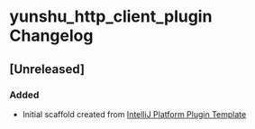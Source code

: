 <!-- Keep a Changelog guide -> https://keepachangelog.com -->

# yunshu_http_client_plugin Changelog

## [Unreleased]
### Added
- Initial scaffold created from [IntelliJ Platform Plugin Template](https://github.com/JetBrains/intellij-platform-plugin-template)
